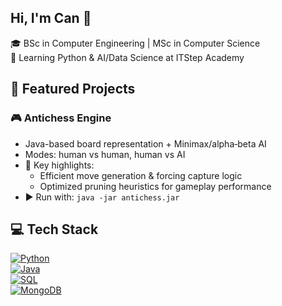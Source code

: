 ## Hi, I'm Can 👋

🎓 BSc in Computer Engineering | MSc in Computer Science  
🐍 Learning Python & AI/Data Science at ITStep Academy


## 🚀 Featured Projects

### 🎮 Antichess Engine
- Java-based board representation + Minimax/alpha‑beta AI
- Modes: human vs human, human vs AI
- 🧩 Key highlights:
  - Efficient move generation & forcing capture logic
  - Optimized pruning heuristics for gameplay performance
- ▶️ Run with: `java -jar antichess.jar`


## 💻 Tech Stack

[![Python](https://img.shields.io/badge/Python-3776AB?style=for-the-badge&logo=python&logoColor=white)](https://www.python.org/)  
[![Java](https://img.shields.io/badge/Java-007396?style=for-the-badge&logo=openjdk&logoColor=white)](https://www.oracle.com/java/)  
[![SQL](https://img.shields.io/badge/SQL-4479A1?style=for-the-badge&logo=postgresql&logoColor=white)](https://www.postgresql.org/)  
[![MongoDB](https://img.shields.io/badge/MongoDB-47A248?style=for-the-badge&logo=mongodb&logoColor=white)](https://www.mongodb.com/)  


<!--
![Can's GitHub stats](https://github-readme-stats.vercel.app/api?username=cancskn&show_icons=true&theme=gotham)
-->
